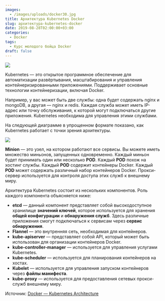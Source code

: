```yaml
---
images:
  - /images/uploads/docker30.jpg
title: Архитектура Kubernetes Docker
slug: архитектура-kubernetes-docker
date: 2019-08-28T02:00:00+03:00
categories:
  - Docker
tags:
  - Курс молодого бойца Docker
draft: false
---
```


![](/images/uploads/docker30.jpg)

Kubernetes — это открытое программное обеспечение для автоматизации развёртывания, масштабирования и управления
контейнеризированными приложениями. Поддерживает основные технологии контейнеризации, включая Docker.

Например, у вас может быть две службы: одна будет содержать nginx и mongoDB, а другая — nginx и redis. Каждая служба
может иметь IP-адрес или точку обслуживания, к которой могут подключаться другие приложения. Kubernetes необходима
для управления этими службами.

На следующей диаграмме в упрощенном формате показано, как Kubernetes работает с точки зрения архитектуры.

![](https://i.imgur.com/XJKFjlX.jpg)

**Minion** — это узел, на котором работают все сервисы. Вы можете иметь множество миньонов, запущенных одновременно.
Каждый миньон будет принимать один или несколько **POD**. Каждый **POD** похож на хостинг службы. Каждый **POD** содержит
контейнеры Docker. Каждый **POD** может содержать различный набор контейнеров Docker. Прокси-сервер используется
для контроля доступа этих служб к внешнему миру.

Архитектура Kubernetes состоит из нескольких компонентов. Роль каждого компонента объясняется ниже:

- **etcd** — данный компонент представляет собой высокодоступное хранилище **значений ключей**, которое используется
для хранения **общей конфигурации** и **обнаружения служб**. Здесь различные приложения смогут подключаться к сервисам
через **сервис обнаружения**.
- **Flannel** — это внутренняя сеть, необходимая для контейнеров.
- **kube-apiserver** — представляет собой API, который может быть использован для организации контейнеров Docker.
- **kube-controller-manager** — используется для управления услугами Kubernetes.
- **kube-scheduler** — используется для планирования контейнеров на хостах.
- **Kubelet** — используется для управления запуском контейнеров через **файлы манифеста**.
- **kube-proxy** — используется для предоставления сетевых прокси-служб внешнему миру.

Источник: [Docker — Kubernetes Architecture](https://www.tutorialspoint.com/docker/docker_kubernetes_architecture.htm)
